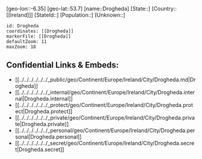 ﻿---
location: [53.7,-6.35]
mapzoom: [7,12] 
mapmarker: city 
type: City
tags:
- geo/City


SpocWebEntityId: 29886
isDeleted: false
confidential: public

---
[geo-lon::-6.35]
[geo-lat::53.7]
[name::Drogheda]
[State::]
[Country::[[Ireland]]]
[StateId::]
[Population::]
[Unknown::]


```leaflet
id: Drogheda
coordinates: [[Drogheda]]
markerFile: [[Drogheda]]
defaultZoom: 11 
maxZoom: 18
```


## Confidential Links & Embeds: 
- [[../../../../../../_public/geo/Continent/Europe/Ireland/City/Drogheda.md|Drogheda]] 
- [[../../../../../../_internal/geo/Continent/Europe/Ireland/City/Drogheda.internal|Drogheda.internal]] 
- [[../../../../../../_protect/geo/Continent/Europe/Ireland/City/Drogheda.protect|Drogheda.protect]] 
- [[../../../../../../_private/geo/Continent/Europe/Ireland/City/Drogheda.private|Drogheda.private]] 
- [[../../../../../../_personal/geo/Continent/Europe/Ireland/City/Drogheda.personal|Drogheda.personal]] 
- [[../../../../../../_secret/geo/Continent/Europe/Ireland/City/Drogheda.secret|Drogheda.secret]] 
